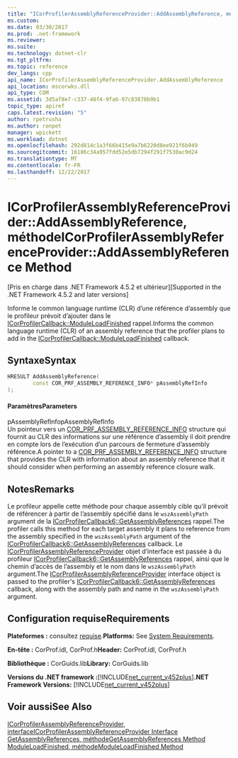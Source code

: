 ```yaml
---
title: "ICorProfilerAssemblyReferenceProvider::AddAssemblyReference, méthode"
ms.custom: 
ms.date: 03/30/2017
ms.prod: .net-framework
ms.reviewer: 
ms.suite: 
ms.technology: dotnet-clr
ms.tgt_pltfrm: 
ms.topic: reference
dev_langs: cpp
api_name: ICorProfilerAssemblyReferenceProvider.AddAssemblyReference
api_location: mscorwks.dll
api_type: COM
ms.assetid: 3d5af8e7-c337-48f4-9fa6-97c83878b9b1
topic_type: apiref
caps.latest.revision: "5"
author: rpetrusha
ms.author: ronpet
manager: wpickett
ms.workload: dotnet
ms.openlocfilehash: 292d814c1a3f66b415e9a7b6220d8ee921f6b949
ms.sourcegitcommit: 16186c34a957fdd52e5db7294f291f7530ac9d24
ms.translationtype: MT
ms.contentlocale: fr-FR
ms.lasthandoff: 12/22/2017
---
```

# <a name="icorprofilerassemblyreferenceprovideraddassemblyreference-method"></a><span data-ttu-id="eaa08-102">ICorProfilerAssemblyReferenceProvider::AddAssemblyReference, méthode</span><span class="sxs-lookup"><span data-stu-id="eaa08-102">ICorProfilerAssemblyReferenceProvider::AddAssemblyReference Method</span></span>
<span data-ttu-id="eaa08-103">[Pris en charge dans .NET Framework 4.5.2 et ultérieur]</span><span class="sxs-lookup"><span data-stu-id="eaa08-103">[Supported in the .NET Framework 4.5.2 and later versions]</span></span>  
  
 <span data-ttu-id="eaa08-104">Informe le common language runtime (CLR) d’une référence d’assembly que le profileur prévoit d’ajouter dans le [ICorProfilerCallback::ModuleLoadFinished](../../../../docs/framework/unmanaged-api/profiling/icorprofilercallback-moduleloadfinished-method.md) rappel.</span><span class="sxs-lookup"><span data-stu-id="eaa08-104">Informs the common language runtime (CLR) of an assembly reference that the profiler plans to add in the [ICorProfilerCallback::ModuleLoadFinished](../../../../docs/framework/unmanaged-api/profiling/icorprofilercallback-moduleloadfinished-method.md) callback.</span></span>  
  
## <a name="syntax"></a><span data-ttu-id="eaa08-105">Syntaxe</span><span class="sxs-lookup"><span data-stu-id="eaa08-105">Syntax</span></span>  
  
```cpp
HRESULT AddAssemblyReference(  
        const COR_PRF_ASSEMBLY_REFERENCE_INFO* pAssemblyRefInfo  
);  
```  
  
#### <a name="parameters"></a><span data-ttu-id="eaa08-106">Paramètres</span><span class="sxs-lookup"><span data-stu-id="eaa08-106">Parameters</span></span>  
 <span data-ttu-id="eaa08-107">pAssemblyRefInfo</span><span class="sxs-lookup"><span data-stu-id="eaa08-107">pAssemblyRefInfo</span></span>  
 <span data-ttu-id="eaa08-108">Un pointeur vers un [COR_PRF_ASSEMBLY_REFERENCE_INFO](../../../../docs/framework/unmanaged-api/profiling/cor-prf-assembly-reference-info-structure.md) structure qui fournit au CLR des informations sur une référence d’assembly il doit prendre en compte lors de l’exécution d’un parcours de fermeture d’assembly référence.</span><span class="sxs-lookup"><span data-stu-id="eaa08-108">A pointer to a [COR_PRF_ASSEMBLY_REFERENCE_INFO](../../../../docs/framework/unmanaged-api/profiling/cor-prf-assembly-reference-info-structure.md) structure that provides the CLR with information about an assembly reference that it should consider when performing an assembly reference closure walk.</span></span>  
  
## <a name="remarks"></a><span data-ttu-id="eaa08-109">Notes</span><span class="sxs-lookup"><span data-stu-id="eaa08-109">Remarks</span></span>  
 <span data-ttu-id="eaa08-110">Le profileur appelle cette méthode pour chaque assembly cible qu’il prévoit de référencer à partir de l’assembly spécifié dans le `wszAssemblyPath` argument de la [ICorProfilerCallback6::GetAssemblyReferences](../../../../docs/framework/unmanaged-api/profiling/icorprofilercallback6-getassemblyreferences-method.md) rappel.</span><span class="sxs-lookup"><span data-stu-id="eaa08-110">The profiler calls this method for each target assembly it plans to reference from the assembly specified in the `wszAssemblyPath` argument of the [ICorProfilerCallback6::GetAssemblyReferences](../../../../docs/framework/unmanaged-api/profiling/icorprofilercallback6-getassemblyreferences-method.md) callback.</span></span> <span data-ttu-id="eaa08-111">Le [ICorProfilerAssemblyReferenceProvider](../../../../docs/framework/unmanaged-api/profiling/icorprofilerassemblyreferenceprovider-interface.md) objet d’interface est passée à du profileur [ICorProfilerCallback6::GetAssemblyReferences](../../../../docs/framework/unmanaged-api/profiling/icorprofilercallback6-getassemblyreferences-method.md) rappel, ainsi que le chemin d’accès de l’assembly et le nom dans le `wszAssemblyPath` argument.</span><span class="sxs-lookup"><span data-stu-id="eaa08-111">The [ICorProfilerAssemblyReferenceProvider](../../../../docs/framework/unmanaged-api/profiling/icorprofilerassemblyreferenceprovider-interface.md) interface object is passed to the profiler's [ICorProfilerCallback6::GetAssemblyReferences](../../../../docs/framework/unmanaged-api/profiling/icorprofilercallback6-getassemblyreferences-method.md) callback, along with the assembly path and name in the `wszAssemblyPath` argument.</span></span>  
  
## <a name="requirements"></a><span data-ttu-id="eaa08-112">Configuration requise</span><span class="sxs-lookup"><span data-stu-id="eaa08-112">Requirements</span></span>  
 <span data-ttu-id="eaa08-113">**Plateformes :** consultez [requise](../../../../docs/framework/get-started/system-requirements.md).</span><span class="sxs-lookup"><span data-stu-id="eaa08-113">**Platforms:** See [System Requirements](../../../../docs/framework/get-started/system-requirements.md).</span></span>  
  
 <span data-ttu-id="eaa08-114">**En-tête :** CorProf.idl, CorProf.h</span><span class="sxs-lookup"><span data-stu-id="eaa08-114">**Header:** CorProf.idl, CorProf.h</span></span>  
  
 <span data-ttu-id="eaa08-115">**Bibliothèque :** CorGuids.lib</span><span class="sxs-lookup"><span data-stu-id="eaa08-115">**Library:** CorGuids.lib</span></span>  
  
 <span data-ttu-id="eaa08-116">**Versions du .NET framework :**[!INCLUDE[net_current_v452plus](../../../../includes/net-current-v452plus-md.md)]</span><span class="sxs-lookup"><span data-stu-id="eaa08-116">**.NET Framework Versions:** [!INCLUDE[net_current_v452plus](../../../../includes/net-current-v452plus-md.md)]</span></span>  
  
## <a name="see-also"></a><span data-ttu-id="eaa08-117">Voir aussi</span><span class="sxs-lookup"><span data-stu-id="eaa08-117">See Also</span></span>  
 [<span data-ttu-id="eaa08-118">ICorProfilerAssemblyReferenceProvider, interface</span><span class="sxs-lookup"><span data-stu-id="eaa08-118">ICorProfilerAssemblyReferenceProvider Interface</span></span>](../../../../docs/framework/unmanaged-api/profiling/icorprofilerassemblyreferenceprovider-interface.md)  
 [<span data-ttu-id="eaa08-119">GetAssemblyReferences, méthode</span><span class="sxs-lookup"><span data-stu-id="eaa08-119">GetAssemblyReferences Method</span></span>](../../../../docs/framework/unmanaged-api/profiling/icorprofilercallback6-getassemblyreferences-method.md)  
 [<span data-ttu-id="eaa08-120">ModuleLoadFinished, méthode</span><span class="sxs-lookup"><span data-stu-id="eaa08-120">ModuleLoadFinished Method</span></span>](../../../../docs/framework/unmanaged-api/profiling/icorprofilercallback-moduleloadfinished-method.md)
